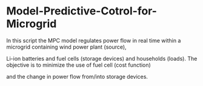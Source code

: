 # Model-Predictive-Cotrol-for-Microgrid

In this script the MPC model regulates power flow in real time within a microgrid containing wind power plant (source),

Li-ion batteries and fuel cells (storage devices) and households (loads). The objective is to minimize the use of fuel cell (cost function)

and the change in power flow from/into storage devices.

